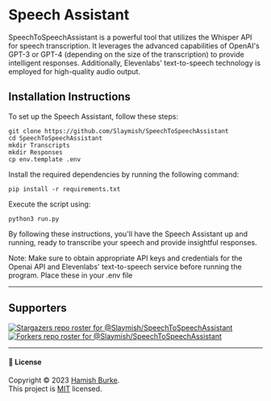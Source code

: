 # Speech Assistant
SpeechToSpeechAssistant is a powerful tool that utilizes the Whisper API for speech transcription. It leverages the advanced capabilities of OpenAI's GPT-3 or GPT-4 (depending on the size of the transcription) to provide intelligent responses. Additionally, Elevenlabs' text-to-speech technology is employed for high-quality audio output.




## Installation Instructions
To set up the Speech Assistant, follow these steps:

```
git clone https://github.com/Slaymish/SpeechToSpeechAssistant
cd SpeechToSpeechAssistant
mkdir Transcripts
mkdir Responses
cp env.template .env
```

Install the required dependencies by running the following command:

```
pip install -r requirements.txt
```

Execute the script using:
```
python3 run.py
```

By following these instructions, you'll have the Speech Assistant up and running, ready to transcribe your speech and provide insightful responses.

Note: Make sure to obtain appropriate API keys and credentials for the Openai API and Elevenlabs' text-to-speech service before running the program. Place these in your .env file

***

## Supporters

[![Stargazers repo roster for @Slaymish/SpeechToSpeechAssistant](https://reporoster.com/stars/dark/Slaymish/SpeechToSpeechAssistant)](https://github.com/Slaymish/SpeechToSpeechAssistant/stargazers)
[![Forkers repo roster for @Slaymish/SpeechToSpeechAssistant](https://reporoster.com/forks/dark/Slaymish/SpeechToSpeechAssistant)](https://github.com/Slaymish/SpeechToSpeechAssistant/network/members)

***
#### 📝 License

Copyright © 2023 [Hamish Burke](https://github.com/Slaymish). <br />
This project is [MIT](https://github.com/Slaymish/SpeechToSpeechAssistant/blob/main/LICENSE) licensed. 
